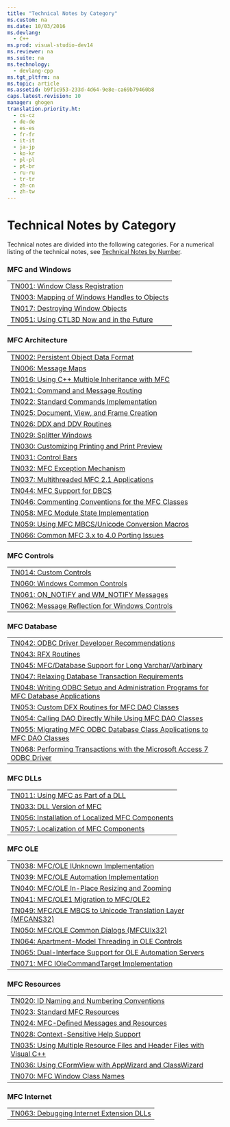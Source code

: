 ```yaml
---
title: "Technical Notes by Category"
ms.custom: na
ms.date: 10/03/2016
ms.devlang: 
  - C++
ms.prod: visual-studio-dev14
ms.reviewer: na
ms.suite: na
ms.technology: 
  - devlang-cpp
ms.tgt_pltfrm: na
ms.topic: article
ms.assetid: b9f1c953-233d-4d64-9e8e-ca69b79460b8
caps.latest.revision: 10
manager: ghogen
translation.priority.ht: 
  - cs-cz
  - de-de
  - es-es
  - fr-fr
  - it-it
  - ja-jp
  - ko-kr
  - pl-pl
  - pt-br
  - ru-ru
  - tr-tr
  - zh-cn
  - zh-tw
---
```

# Technical Notes by Category
Technical notes are divided into the following categories. For a numerical listing of the technical notes, see [Technical Notes by Number](../VS_visualcpp/Technical-Notes-by-Number.md).  
  
### MFC and Windows  
  
||  
|-|  
|[TN001: Window Class Registration](../VS_visualcpp/TN001--Window-Class-Registration.md)|  
|[TN003: Mapping of Windows Handles to Objects](../VS_visualcpp/TN003--Mapping-of-Windows-Handles-to-Objects.md)|  
|[TN017: Destroying Window Objects](../VS_visualcpp/TN017--Destroying-Window-Objects.md)|  
|[TN051: Using CTL3D Now and in the Future](../VS_visualcpp/TN051--Using-CTL3D-Now-and-in-the-Future.md)|  
  
### MFC Architecture  
  
||  
|-|  
|[TN002: Persistent Object Data Format](../VS_visualcpp/TN002--Persistent-Object-Data-Format.md)|  
|[TN006: Message Maps](../VS_visualcpp/TN006--Message-Maps.md)|  
|[TN016: Using C++ Multiple Inheritance with MFC](../VS_visualcpp/TN016--Using-C---Multiple-Inheritance-with-MFC.md)|  
|[TN021: Command and Message Routing](../VS_visualcpp/TN021--Command-and-Message-Routing.md)|  
|[TN022: Standard Commands Implementation](../VS_visualcpp/TN022--Standard-Commands-Implementation.md)|  
|[TN025: Document, View, and Frame Creation](../VS_visualcpp/TN025--Document--View--and-Frame-Creation.md)|  
|[TN026: DDX and DDV Routines](../VS_visualcpp/TN026--DDX-and-DDV-Routines.md)|  
|[TN029: Splitter Windows](../VS_visualcpp/TN029--Splitter-Windows.md)|  
|[TN030: Customizing Printing and Print Preview](../VS_visualcpp/TN030--Customizing-Printing-and-Print-Preview.md)|  
|[TN031: Control Bars](../VS_visualcpp/TN031--Control-Bars.md)|  
|[TN032: MFC Exception Mechanism](../VS_visualcpp/TN032--MFC-Exception-Mechanism.md)|  
|[TN037: Multithreaded MFC 2.1 Applications](../VS_visualcpp/TN037--Multithreaded-MFC-2.1-Applications.md)|  
|[TN044: MFC Support for DBCS](../VS_visualcpp/TN044--MFC-Support-for-DBCS.md)|  
|[TN046: Commenting Conventions for the MFC Classes](../VS_visualcpp/TN046--Commenting-Conventions-for-the-MFC-Classes.md)|  
|[TN058: MFC Module State Implementation](../VS_visualcpp/TN058--MFC-Module-State-Implementation.md)|  
|[TN059: Using MFC MBCS/Unicode Conversion Macros](../VS_visualcpp/TN059--Using-MFC-MBCS-Unicode-Conversion-Macros.md)|  
|[TN066: Common MFC 3.x to 4.0 Porting Issues](../VS_visualcpp/TN066--Common-MFC-3.x-to-4.0-Porting-Issues.md)|  
  
### MFC Controls  
  
||  
|-|  
|[TN014: Custom Controls](../VS_visualcpp/TN014--Custom-Controls.md)|  
|[TN060: Windows Common Controls](../VS_visualcpp/TN060--The-New-Windows-Common-Controls.md)|  
|[TN061: ON_NOTIFY and WM_NOTIFY Messages](../VS_visualcpp/TN061--ON_NOTIFY-and-WM_NOTIFY-Messages.md)|  
|[TN062: Message Reflection for Windows Controls](../VS_visualcpp/TN062--Message-Reflection-for-Windows-Controls.md)|  
  
### MFC Database  
  
||  
|-|  
|[TN042: ODBC Driver Developer Recommendations](../VS_visualcpp/TN042--ODBC-Driver-Developer-Recommendations.md)|  
|[TN043: RFX Routines](../VS_visualcpp/TN043--RFX-Routines.md)|  
|[TN045: MFC/Database Support for Long Varchar/Varbinary](../VS_visualcpp/TN045--MFC-Database-Support-for-Long-Varchar-Varbinary.md)|  
|[TN047: Relaxing Database Transaction Requirements](../VS_visualcpp/TN047--Relaxing-Database-Transaction-Requirements.md)|  
|[TN048: Writing ODBC Setup and Administration Programs for MFC Database Applications](../VS_visualcpp/TN048--Writing-ODBC-Setup-and-Administration-Programs-for-MFC-Database-Applications.md)|  
|[TN053: Custom DFX Routines for MFC DAO Classes](../VS_visualcpp/TN053--Custom-DFX-Routines-for-DAO-Database-Classes.md)|  
|[TN054: Calling DAO Directly While Using MFC DAO Classes](../VS_visualcpp/TN054--Calling-DAO-Directly-While-Using-MFC-DAO-Classes.md)|  
|[TN055: Migrating MFC ODBC Database Class Applications to MFC DAO Classes](../VS_visualcpp/TN055--Migrating-MFC-ODBC-Database-Class-Applications-to-MFC-DAO-Classes.md)|  
|[TN068: Performing Transactions with the Microsoft Access 7 ODBC Driver](../VS_visualcpp/TN068--Performing-Transactions-with-the-Microsoft-Access-7-ODBC-Driver.md)|  
  
### MFC DLLs  
  
||  
|-|  
|[TN011: Using MFC as Part of a DLL](../VS_visualcpp/TN011--Using-MFC-as-Part-of-a-DLL.md)|  
|[TN033: DLL Version of MFC](../VS_visualcpp/TN033--DLL-Version-of-MFC.md)|  
|[TN056: Installation of Localized MFC Components](../VS_visualcpp/TN056--Installation-of-Localized-MFC-Components.md)|  
|[TN057: Localization of MFC Components](../VS_visualcpp/TN057--Localization-of-MFC-Components.md)|  
  
### MFC OLE  
  
||  
|-|  
|[TN038: MFC/OLE IUnknown Implementation](../VS_visualcpp/TN038--MFC-OLE-IUnknown-Implementation.md)|  
|[TN039: MFC/OLE Automation Implementation](../VS_visualcpp/TN039--MFC-OLE-Automation-Implementation.md)|  
|[TN040: MFC/OLE In-Place Resizing and Zooming](../VS_visualcpp/TN040--MFC-OLE-In-Place-Resizing-and-Zooming.md)|  
|[TN041: MFC/OLE1 Migration to MFC/OLE2](../VS_visualcpp/TN041--MFC-OLE1-Migration-to-MFC-OLE-2.md)|  
|[TN049: MFC/OLE MBCS to Unicode Translation Layer (MFCANS32)](../VS_visualcpp/TN049--MFC-OLE-MBCS-to-Unicode-Translation-Layer--MFCANS32-.md)|  
|[TN050: MFC/OLE Common Dialogs (MFCUIx32)](../VS_visualcpp/TN050--MFC-OLE-Common-Dialogs--MFCUIx32-.md)|  
|[TN064: Apartment-Model Threading in OLE Controls](../VS_visualcpp/TN064--Apartment-Model-Threading-in-ActiveX-Controls.md)|  
|[TN065: Dual-Interface Support for OLE Automation Servers](../VS_visualcpp/TN065--Dual-Interface-Support-for-OLE-Automation-Servers.md)|  
|[TN071: MFC IOleCommandTarget Implementation](../VS_visualcpp/TN071--MFC-IOleCommandTarget-Implementation.md)|  
  
### MFC Resources  
  
||  
|-|  
|[TN020: ID Naming and Numbering Conventions](../VS_visualcpp/TN020--ID-Naming-and-Numbering-Conventions.md)|  
|[TN023: Standard MFC Resources](../VS_visualcpp/TN023--Standard-MFC-Resources.md)|  
|[TN024: MFC-Defined Messages and Resources](../VS_visualcpp/TN024--MFC-Defined-Messages-and-Resources.md)|  
|[TN028: Context-Sensitive Help Support](../VS_visualcpp/TN028--Context-Sensitive-Help-Support.md)|  
|[TN035: Using Multiple Resource Files and Header Files with Visual C++](../VS_visualcpp/TN035--Using-Multiple-Resource-Files-and-Header-Files-with-Visual-C--.md)|  
|[TN036: Using CFormView with AppWizard and ClassWizard](../VS_visualcpp/TN036--Using-CFormView-with-AppWizard-and-ClassWizard.md)|  
|[TN070: MFC Window Class Names](../VS_visualcpp/TN070--MFC-Window-Class-Names.md)|  
  
### MFC Internet  
  
||  
|-|  
|[TN063: Debugging Internet Extension DLLs](../VS_visualcpp/TN063--Debugging-Internet-Extension-DLLs.md)|